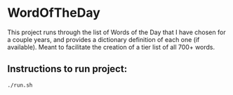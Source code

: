 # WordOfTheDay

This project runs through the list of Words of the Day that I have chosen for a couple years, and provides a dictionary definition of each one (if available). Meant to facilitate the creation of a tier list of all 700+ words.

## Instructions to run project:
`./run.sh`
